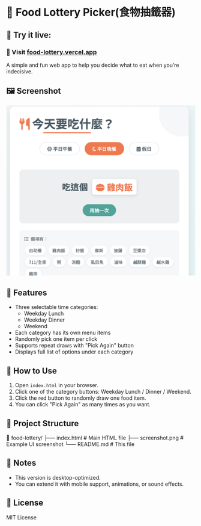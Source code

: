 # 🥢 Food Lottery Picker(食物抽籤器)

## 🚀 **Try it live:**  
### 🍱 Visit [food-lottery.vercel.app](https://food-lottery.vercel.app)

A simple and fun web app to help you decide what to eat when you’re indecisive.

## 🖼️ Screenshot

![Screenshot](screenshot.png)

## 🔧 Features

- Three selectable time categories:
  - Weekday Lunch
  - Weekday Dinner
  - Weekend
- Each category has its own menu items
- Randomly pick one item per click
- Supports repeat draws with "Pick Again" button
- Displays full list of options under each category

## 🚀 How to Use

1. Open `index.html` in your browser.
2. Click one of the category buttons: Weekday Lunch / Dinner / Weekend.
3. Click the red button to randomly draw one food item.
4. You can click "Pick Again" as many times as you want.

## 📁 Project Structure

📁 food-lottery/
├── index.html       # Main HTML file
├── screenshot.png   # Example UI screenshot
└── README.md        # This file

## 📝 Notes

- This version is desktop-optimized.
- You can extend it with mobile support, animations, or sound effects.

## 📜 License

MIT License
